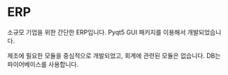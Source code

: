 # ERP

소규모 기업을 위한 간단한 ERP입니다. Pyqt5 GUI 패키지를 이용해서 개발되었습니다.

제조에 필요한 모듈을 중심적으로 개발되었고, 회계에 관련된 모듈은 없습니다.
DB는 파이어베이스를 사용합니다.
